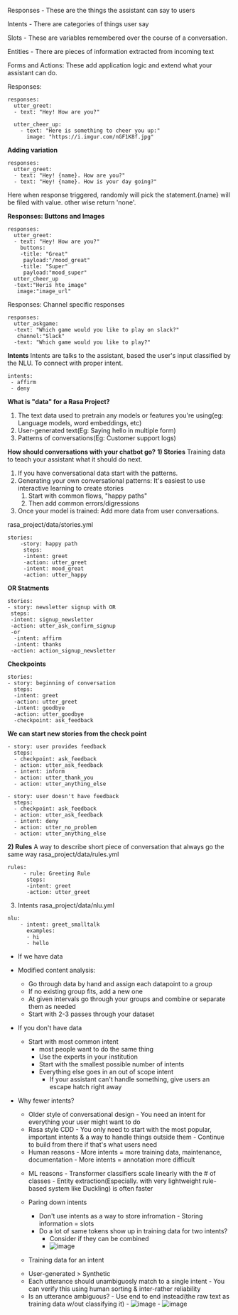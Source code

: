 Responses - These are the things the assistant can say to users

Intents - There are categories of things user say

Slots - These are variables remembered over the course of a conversation.

Entities - There are pieces of information extracted from incoming text

Forms and Actions: These add application logic and extend what your assistant can do.

Responses:

```
responses:
  utter_greet:
  - text: "Hey! How are you?"

  utter_cheer_up:
	- text: "Here is something to cheer you up:"
	  image: "https://i.imgur.com/nGF1K8f.jpg"
```

**Adding variation**

```
responses:
  utter_greet:
  - text: "Hey! {name}. How are you?"
  - text: "Hey! {name}. How is your day going?"
```

Here when response triggered, randomly will pick the statement.{name} will be filed with value. other wise return 'none'.

**Responses: Buttons and Images**

```
responses:
  utter_greet:
  - text: "Hey! How are you?"
    buttons:
    -title: "Great"
	 payload:"/mood_great"
	-title: "Super"
	 payload:"mood_super"
  utter_cheer_up
  -text:"Heris hte image"
   image:"image_url"
```

Responses: Channel specific responses

```
responses:
  utter_askgame:
  -text: "Which game would you like to play on slack?"
   channel:"Slack"
  -text: "Which game would you like to play?"
```

**Intents**
Intents are talks to the assistant, based the user's input classified by the NLU. To connect with proper intent.

```
intents:
 - affirm
 - deny
```

**What is "data" for a Rasa Project?**

1. The text data used to pretrain any models or features you're using(eg: Language models, word embeddings, etc)
2. User-generated text(Eg: Saying hello in multiple form)
3. Patterns of conversations(Eg: Customer support logs)

**How should conversations with your chatbot go?**
**1) Stories**
Training data to teach your assistant what it should do next.

1.  If you have conversational data start with the patterns.
2.  Generating your own conversational patterns:
    It's easiest to use interactive learning to create stories
    1.  Start with common flows, "happy paths"
    2.  Then add common errors/digressions
3.  Once your model is trained:
    Add more data from user conversations.

rasa_project/data/stories.yml

```
stories:
	-story: happy path
	 steps:
	 -intent: greet
	 -action: utter_greet
	 -intent: mood_great
	 -action: utter_happy
```

**OR Statments**

```
stories:
- story: newsletter signup with OR
 steps:
 -intent: signup_newsletter
 -action: utter_ask_confirm_signup
 -or
  -intent: affirm
  -intent: thanks
 -action: action_signup_newsletter
```

**Checkpoints**

```
stories:
- story: beginning of conversation
  steps:
  -intent: greet
  -action: utter_greet
  -intent: goodbye
  -action: utter_goodbye
  -checkpoint: ask_feedback
```

**We can start new stories from the check point**

```
- story: user provides feedback
  steps:
  - checkpoint: ask_feedback
  - action: utter_ask_feedback
  - intent: inform
  - action: utter_thank_you
  - action: utter_anything_else

- story: user doesn't have feedback
  steps:
  - checkpoint: ask_feedback
  - action: utter_ask_feedback
  - intent: deny
  - action: utter_no_problem
  - action: utter_anything_else

```

**2) Rules**
A way to describe short piece of conversation that always go the same way
rasa_project/data/rules.yml

```
rules:
	 - rule: Greeting Rule
	  steps:
	  -intent: greet
	  -action: utter_greet
```

3.  Intents
    rasa_project/data/nlu.yml

```
nlu:
	- intent: greet_smalltalk
	  examples:
	  - hi
	  - hello
```

- If we have data
- Modified content analysis:
  - Go through data by hand and assign each datapoint to a group
  - If no existing group fits, add a new one
  - At given intervals go through your groups and combine or separate them as needed
  - Start with 2-3 passes through your dataset
- If you don't have data
  - Start with most common intent
    - most people want to do the same thing
    - Use the experts in your institution
    - Start with the smallest possible number of intents
    - Everything else goes in an out of scope intent
      - If your assistant can't handle something, give users an escape hatch right away
- Why fewer intents?

  - Older style of conversational design - You need an intent for everything your user might want to do
  - Rasa style CDD - You only need to start with the most popular, important intents & a way to handle things outside them - Continue to build from there if that's what users need

  * Human reasons - More intents = more training data, maintenance, documentation - More intents = annotation more difficult

  - ML reasons - Transformer classifiers scale linearly with the # of classes - Entity extraction(Especially. with very lightweight rule-based system like Duckling) is often faster

  - Paring down intents

    - Don't use intents as a way to store infromation - Storing information = slots
    - Do a lot of same tokens show up in training data for two intents?
      - Consider if they can be combined
      - ![image](/assets/Pasted%20image%2020230108213402.png)

  - Training data for an intent

  * User-generated > Synthetic
  * Each utterance should unambiguosly match to a single intent - You can verify this using human sorting & inter-rather reliability

  - Is an utterance ambiguous? - Use end to end instead(the raw text as training data w/out classifying it) - ![image](/assets/Pasted%20image%2020230108214025.png) - ![image](/assets/Pasted%20image%2020230108214133.png)
